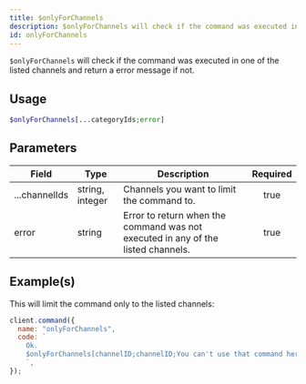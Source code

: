 ```yaml
---
title: $onlyForChannels
description: $onlyForChannels will check if the command was executed in one of the listed channels and return a error message if not.
id: onlyForChannels
---
```


`$onlyForChannels` will check if the command was executed in one of the listed channels and return a error message if
not.

## Usage

```php
$onlyForChannels[...categoryIds;error]
```

## Parameters

| Field         | Type            | Description                                                                      | Required |
| ------------- | --------------- | -------------------------------------------------------------------------------- | :------: |
| ...channelIds | string, integer | Channels you want to limit the command to.                                       |   true   |
| error         | string          | Error to return when the command was not executed in any of the listed channels. |   true   |

## Example(s)

This will limit the command only to the listed channels:

```javascript
client.command({
  name: "onlyForChannels",
  code: `
    Ok.
    $onlyForChannels[channelID;channelID;You can't use that command here!]
    `,
});
```
